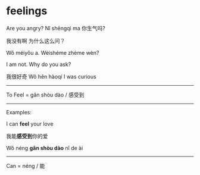 # feelings

Are you angry?
Nǐ shēngqì ma
你生气吗?

我没有啊
为什么这么问？

Wǒ méiyǒu a.
Wèishéme zhème wèn?

I am not.
Why do you ask?

我很好奇
Wǒ hěn hàoqí
I was curious

---

To Feel = gǎn shòu dào / 感受到

---

Examples:

I can **feel** your love

我能**感受到**你的爱

Wǒ néng **gǎn shòu dào** nǐ de ài

---

Can = néng / 能


